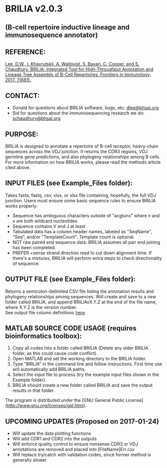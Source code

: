 # BRILIA  v2.0.3
## (B-cell repertoire inductive lineage and immunosequence annotator)

## REFERENCE:
[Lee, D.W., I. Khavrutskii, A. Wallqvist, S. Bavari, C. Cooper, and S. Chaudhury. BRILIA: Integrated Tool for High-Throughput Annotation and Lineage Tree Assembly of B-Cell Repertoires. Frontiers in Immunology, 2017. 7(681).](http://journal.frontiersin.org/article/10.3389/fimmu.2016.00681/full)

## CONTACT:
  *  Donald for questions about BRILIA software, bugs, etc: dlee@bhsai.org  
  *  Sid for questions about the immunosequencing research we do: schaudhury@bhsai.org

## PURPOSE:

BRILIA is designed to annotate a repertoire of B-cell receptor, heavy-chain sequences across the VDJ junction. It returns the CDR3 regions, VDJ germline gene predictions, and also phylogeny relationships among B cells. For more information on how BRILIA works, please read the methods article cited above.
  
## INPUT FILES (see Example_Files folder): 

Takes fasta, fastq, csv, xlsx, or xlsx file containing, hopefully, the full VDJ junction. Users must ensure some basic sequence rules to ensure BRILIA works properly:
  *  Sequence has ambiguous characters outside of "acgtunx" where n and x are both wildcard nucleotides
  *  Sequence contains V and J at least
  *  Tabulated data has a column header names, labeled as "SeqName", "Seq", and/or "TemplateCount". Template count is optional.
  *  NOT raw paired end sequence data. BRILIA assumes all pair end joining has been completed.
  *  PREFER +sense strand direction read to cut down alignment time. If there's a mixtures, BRILIA will perform extra steps to check directionality of sequence.

## OUTPUT FILE (see Example_Files folder): 

Returns a semicolon-delimited CSV file listing the annotation results and phylogeny relationships among sequences. Will create and save to a new folder called BRILIA, and append BRILIAvX.Y.Z at the end of the file name, where X.Y.Z is the version number.  
See output file column definitions [here](https://github.com/BHSAI/BRILIA/blob/Dev14/Support_Files/Headers_BRILIA.csv).

## MATLAB SOURCE CODE USAGE (requires bioinformatics toolbox):

1. Copy all codes into a folder called BRILIA (Delete any older BRILIA folder, as this could cause code conflict).
2. Open MATLAB and set the working directory to the BRILIA folder.
3. Type "BRILIA" in the command line and follow instructions. First time use will automatically add BRILIA paths. 
4. Select the input file to process (try the example input files shown in the Example folder). 
5. BRILIA should create a new folder called BRILIA and save the output results in that folder.

The program is distributed under the [GNU General Public License] (http://www.gnu.org/licenses/gpl.html).

## UPCOMING UPDATES (Proposed on 2017-01-24)
  *  Will update the data plotting functions
  *  Will add CDR1 and CDR2 into the outputs
  *  Will enforce quality control to ensure nonsense CDR3 or VDJ annotations are removed and placed into [FileName]Err.csv
  *  Will replace try/catch with validation codes, since former method is generally slower.
